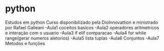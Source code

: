 # python
Estudos em python
Curso disponibilizado pela DioInnovattion e ministrado por Rafael Galleani
-Aula1 coceitos basicos
-Aula2 operadores aritmetricos e interação com o usuario
-Aula3 if elif comparacao
-Aula4 for while range(gerar numeros aletorios)
-Aula5 lista tuplas 
-Aula6 Conjuntos
-Aula7 Metodos e funções
